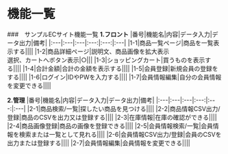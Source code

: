 # 機能一覧
###　サンプルECサイト機能一覧
**1.フロント**
|番号|機能名|内容|データ入力|データ出力|備考|
|:---|:---|:---|:---:|:---:|:---|
|1-1|商品一覧ページ|商品を一覧表示する||||
|1-2|商品詳細ページ|説明文、商品画像を拡大表示<br>選択、カートへボタン表示|○|||
|1-3|ショッピングカート|買うものを表示する||||
|1-4|合計金額|合計の金額を表示する||||
|1-5|会員登録|新規会員の登録をする||||
|1-6|ログイン|IDやPWを入力する||||
|1-7|会員情報編集|自分の会員情報を変更できる||||

**2.管理**
|番号|機能名|内容|データ入力|データ出力|備考|
|:---|:---|:---|:---:|:---:|:---|
|2-1|商品検索/一覧|探したい商品を見つける||||
|2-2|商品情報CSV出力/登録|商品のCSVを出力又は登録する||||
|2-3|在庫情報|在庫の確認ができる||||
|2-4|商品画像登録|商品の画像を登録できる||||
|2-5|会員情報検索/一覧|会員情報を検索または一覧として見れる||||
|2-6|会員情報CSV出力/登録|会員のCSVを出力または登録する||||
|2-7|会員情報編集|会員情報を変更できる||||
